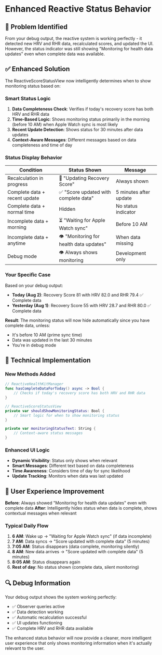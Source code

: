 # Enhanced Reactive Status Behavior

## 🎯 **Problem Identified**

From your debug output, the reactive system is working perfectly - it detected new HRV and RHR data, recalculated scores, and updated the UI. However, the status indicator was still showing "Monitoring for health data updates" even when complete data was available.

## ✅ **Enhanced Solution**

The ReactiveScoreStatusView now intelligently determines when to show monitoring status based on:

### **Smart Status Logic**

1. **Data Completeness Check**: Verifies if today's recovery score has both HRV and RHR data
2. **Time-Based Logic**: Shows monitoring status primarily in the morning (before 10 AM) when Apple Watch sync is most likely
3. **Recent Update Detection**: Shows status for 30 minutes after data updates
4. **Context-Aware Messages**: Different messages based on data completeness and time of day

### **Status Display Behavior**

| Condition | Status Shown | Message |
|-----------|--------------|---------|
| Recalculation in progress | 🔄 "Updating Recovery Score" | Always shown |
| Complete data + recent update | ✅ "Score updated with complete data" | 5 minutes after update |
| Complete data + normal time | Hidden | No status indicator |
| Incomplete data + morning | ⏳ "Waiting for Apple Watch sync" | Before 10 AM |
| Incomplete data + anytime | 👁️ "Monitoring for health data updates" | When data missing |
| Debug mode | 👁️ Always shows monitoring | Development only |

### **Your Specific Case**

Based on your debug output:
- **Today (Aug 2)**: Recovery Score 81 with HRV 82.0 and RHR 79.4 ✅ Complete data
- **Yesterday (Aug 1)**: Recovery Score 55 with HRV 28.7 and RHR 80.0 ✅ Complete data

**Result**: The monitoring status will now hide automatically since you have complete data, unless:
- It's before 10 AM (prime sync time)
- Data was updated in the last 30 minutes
- You're in debug mode

## 🔧 **Technical Implementation**

### **New Methods Added**

```swift
// ReactiveHealthKitManager
func hasCompleteDataForToday() async -> Bool {
    // Checks if today's recovery score has both HRV and RHR data
}

// ReactiveScoreStatusView
private var shouldShowMonitoringStatus: Bool {
    // Smart logic for when to show monitoring status
}

private var monitoringStatusText: String {
    // Context-aware status messages
}
```

### **Enhanced UI Logic**

- **Dynamic Visibility**: Status only shows when relevant
- **Smart Messages**: Different text based on data completeness
- **Time Awareness**: Considers time of day for sync likelihood
- **Update Tracking**: Monitors when data was last updated

## 🎉 **User Experience Improvement**

**Before**: Always showed "Monitoring for health data updates" even with complete data
**After**: Intelligently hides status when data is complete, shows contextual messages when relevant

### **Typical Daily Flow**

1. **6 AM**: Wake up → "Waiting for Apple Watch sync" (if data incomplete)
2. **7 AM**: Data syncs → "Score updated with complete data" (5 minutes)
3. **7:05 AM**: Status disappears (data complete, monitoring silently)
4. **8 AM**: New data arrives → "Score updated with complete data" (5 minutes)
5. **8:05 AM**: Status disappears again
6. **Rest of day**: No status shown (complete data, silent monitoring)

## 🔍 **Debug Information**

Your debug output shows the system working perfectly:
- ✅ Observer queries active
- ✅ Data detection working
- ✅ Automatic recalculation successful
- ✅ UI updates functioning
- ✅ Complete HRV and RHR data available

The enhanced status behavior will now provide a cleaner, more intelligent user experience that only shows monitoring information when it's actually relevant to the user.